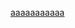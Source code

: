<a id="top" name="top"></a>

<a href="www.baidu.com">aaaaaaaaaaa</a>

<script type="text/javascript">
	window.onload = function () {
		var eles = document.getElementsByTagName('a');
		for (ele in eles) {
			ele.target = '_blank';
		}
	}
</script>